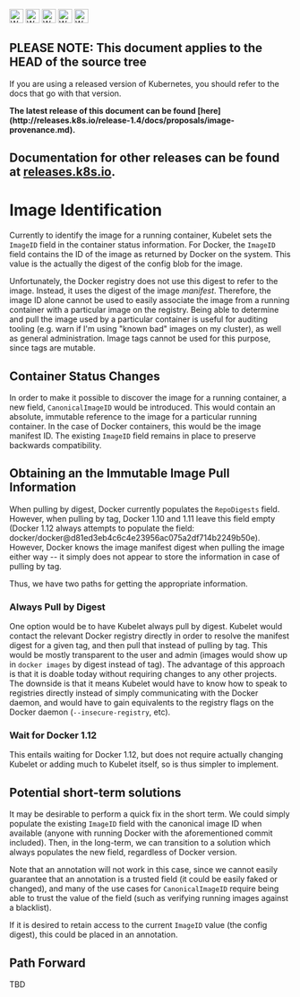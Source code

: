 <!-- BEGIN MUNGE: UNVERSIONED_WARNING -->

<!-- BEGIN STRIP_FOR_RELEASE -->

<img src="http://kubernetes.io/kubernetes/img/warning.png" alt="WARNING"
     width="25" height="25">
<img src="http://kubernetes.io/kubernetes/img/warning.png" alt="WARNING"
     width="25" height="25">
<img src="http://kubernetes.io/kubernetes/img/warning.png" alt="WARNING"
     width="25" height="25">
<img src="http://kubernetes.io/kubernetes/img/warning.png" alt="WARNING"
     width="25" height="25">
<img src="http://kubernetes.io/kubernetes/img/warning.png" alt="WARNING"
     width="25" height="25">

<h2>PLEASE NOTE: This document applies to the HEAD of the source tree</h2>

If you are using a released version of Kubernetes, you should
refer to the docs that go with that version.

<!-- TAG RELEASE_LINK, added by the munger automatically -->
<strong>
The latest release of this document can be found
[here](http://releases.k8s.io/release-1.4/docs/proposals/image-provenance.md).

Documentation for other releases can be found at
[releases.k8s.io](http://releases.k8s.io).
</strong>
--

<!-- END STRIP_FOR_RELEASE -->

<!-- END MUNGE: UNVERSIONED_WARNING -->

Image Identification
====================

Currently to identify the image for a running container, Kubelet sets the
`ImageID` field in the container status information.  For Docker, the
`ImageID` field contains the ID of the image as returned by Docker on the
system.  This value is the actually the digest of the config blob for the
image.

Unfortunately, the Docker registry does not use this digest to refer to
the image.  Instead, it uses the digest of the image *manifest*.
Therefore, the image ID alone cannot be used to easily associate the image
from a running container with a particular image on the registry.  Being
able to determine and pull the image used by a particular container is
useful for auditing tooling (e.g. warn if I'm using "known bad" images on
my cluster), as well as general administration.  Image tags cannot be used
for this purpose, since tags are mutable.

Container Status Changes
------------------------

In order to make it possible to discover the image for a running
container, a new field, `CanonicalImageID` would be introduced.
This would contain an absolute, immutable reference to the image for
a particular running container.  In the case of Docker containers, this
would be the image manifest ID.  The existing `ImageID` field remains in
place to preserve backwards compatibility.

Obtaining an the Immutable Image Pull Information
-------------------------------------------------

When pulling by digest, Docker currently populates the `RepoDigests`
field.  However, when pulling by tag, Docker 1.10 and 1.11 leave this
field empty (Docker 1.12 always attempts to populate the field:
docker/docker@d81ed3eb4c6c4e23956ac075a2df714b2249b50e). However, Docker
knows the image manifest digest when pulling the image either way -- it
simply does not appear to store the information in case of pulling by tag.

Thus, we have two paths for getting the appropriate information.

### Always Pull by Digest ###

One option would be to have Kubelet always pull by digest.  Kubelet would
contact the relevant Docker registry directly in order to resolve the
manifest digest for a given tag, and then pull that instead of pulling by
tag.  This would be mostly transparent to the user and admin (images would
show up in `docker images` by digest instead of tag).  The advantage of
this approach is that it is doable today without requiring changes to any
other projects.  The downside is that it means Kubelet would have to know
how to speak to registries directly instead of simply communicating with
the Docker daemon, and would have to gain equivalents to the registry
flags on the Docker daemon (`--insecure-registry`, etc).

### Wait for Docker 1.12 ###

This entails waiting for Docker 1.12, but does not require actually
changing Kubelet or adding much to Kubelet itself, so is thus simpler to
implement.

Potential short-term solutions
------------------------------

It may be desirable to perform a quick fix in the short term.  We could
simply populate the existing `ImageID` field with the canonical image ID
when available (anyone with running Docker with the aforementioned commit
included).  Then, in the long-term, we can transition to a solution which
always populates the new field, regardless of Docker version.

Note that an annotation will not work in this case, since we cannot easily
guarantee that an annotation is a trusted field (it could be easily faked
or changed), and many of the use cases for `CanonicalImageID` require
being able to trust the value of the field (such as verifying running
images against a blacklist).

If it is desired to retain access to the current `ImageID` value (the
config digest), this could be placed in an annotation.

Path Forward
------------

TBD

